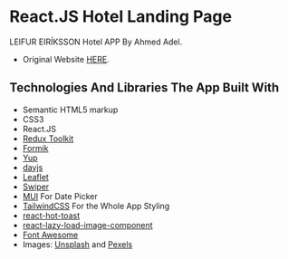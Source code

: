 
# React.JS Hotel Landing Page

LEIFUR EIRÍKSSON Hotel APP By Ahmed Adel.<br/>
- Original Website [HERE](https://www.hotelleifur.is/).



## Technologies And Libraries The App Built With

- Semantic HTML5 markup
- CSS3
- React.JS
- [Redux Toolkit](https://redux-toolkit.js.org/)
- [Formik](https://formik.org/)
- [Yup](https://github.com/jquense/yup)
- [dayjs](https://day.js.org/)
- [Leaflet](https://react-leaflet.js.org/)
- [Swiper](https://swiperjs.com/)
- [MUI](https://mui.com/x/react-date-pickers/date-picker/) For Date Picker
- [TailwindCSS](https://tailwindcss.com/) For the Whole App Styling
- [react-hot-toast](https://react-hot-toast.com/)
- [react-lazy-load-image-component](https://github.com/Aljullu/react-lazy-load-image-component/)
- [Font Awesome](https://fontawesome.com/)
- Images: [Unsplash](https://unsplash.com/) and [Pexels](https://www.pexels.com/)
